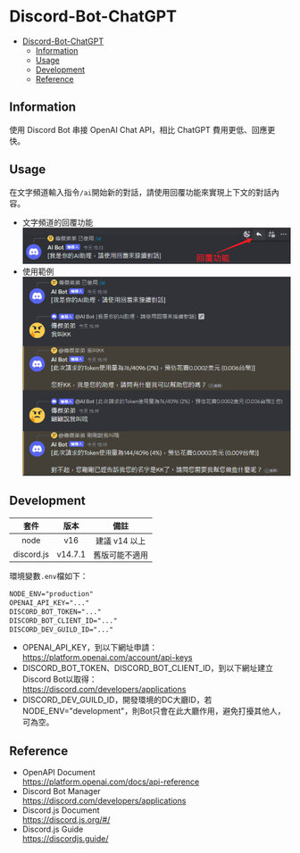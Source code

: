 # Discord-Bot-ChatGPT

* [Discord-Bot-ChatGPT](#discord-bot-chatgpt)
  * [Information](#information)
  * [Usage](#usage)
  * [Development](#development)
  * [Reference](#reference)

## Information

使用 Discord Bot 串接 OpenAI Chat API，相比 ChatGPT 費用更低、回應更快。

## Usage

在文字頻道輸入指令`/ai`開始新的對話，請使用回覆功能來實現上下文的對話內容。

- 文字頻道的回覆功能  
  ![](iamges/img_0.png)
- 使用範例  
  ![](iamges/img_1.png)

## Development

|     套件     |   版本    |    備註     |
|:----------:|:-------:|:---------:|
|    node    |   v16   | 建議 v14 以上 |
| discord.js | v14.7.1 |  舊版可能不適用  |

環境變數`.env`檔如下：

```dotenv
NODE_ENV="production"
OPENAI_API_KEY="..."
DISCORD_BOT_TOKEN="..."
DISCORD_BOT_CLIENT_ID="..."
DISCORD_DEV_GUILD_ID="..."
```

- OPENAI_API_KEY，到以下網址申請：  
  https://platform.openai.com/account/api-keys
- DISCORD_BOT_TOKEN、DISCORD_BOT_CLIENT_ID，到以下網址建立Discord Bot以取得：  
  https://discord.com/developers/applications
- DISCORD_DEV_GUILD_ID，開發環境的DC大廳ID，若NODE_ENV="development"，則Bot只會在此大廳作用，避免打擾其他人，可為空。

## Reference
- OpenAPI Document  
https://platform.openai.com/docs/api-reference
- Discord Bot Manager  
  https://discord.com/developers/applications
- Discord.js Document  
https://discord.js.org/#/
- Discord.js Guide  
  https://discordjs.guide/
